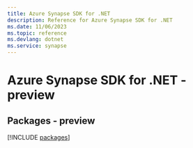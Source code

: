```yaml
---
title: Azure Synapse SDK for .NET
description: Reference for Azure Synapse SDK for .NET
ms.date: 11/06/2023
ms.topic: reference
ms.devlang: dotnet
ms.service: synapse
---
```

# Azure Synapse SDK for .NET - preview
## Packages - preview
[!INCLUDE [packages](synapse-index.md)]